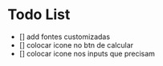 # Todo List

- [] add fontes customizadas
- [] colocar icone no btn de calcular
- [] colocar icone nos inputs que precisam